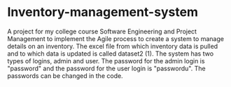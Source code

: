 # Inventory-management-system
A project for my college course Software Engineering and Project Management to implement the Agile process to create a system to manage details on an inventory. 
The excel file from which inventory data is pulled and to which data is updated is called dataset2 (1). 
The system has two types of logins, admin and user. The password for the admin login is "password" and the password for the user login is "passwordu". 
The passwords can be changed in the code.
